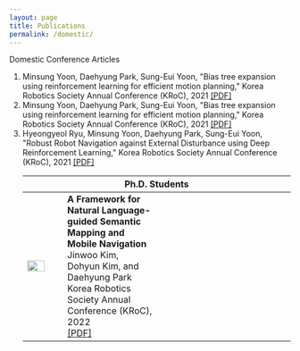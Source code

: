 ```yaml
---
layout: page
title: Publications
permalink: /domestic/
---
```

<!--
If you want to change the style of the table, please look at the publication tag in _sass/_layout.scss.
-->

<!---------------- Publications --------------------->




<!------------------- Domestic Conference Articles --------------------->
<div class="publication">
<div class="pub-title"> Domestic Conference Articles </div>

<ol>
 <table>
<colgroup>
<col width="15%" />
<col width="35%" />
<col width="15%" />
<col width="35%" />
</colgroup>
<thead>
<tr>
<th class="caption" colspan="4">Ph.D. Students</th>
</tr>
</thead>
<tbody>
<tr>
<td>
    <a href="/assets/people/noname.jpg" data-lightbox="" >
      <img style="width: 75%" src="/assets/people/noname.jpg">
      </a>
</td>
<td>
    <b>A Framework for Natural Language-guided Semantic Mapping and Mobile Navigation</b><br>
    Jinwoo Kim, Dohyun Kim, and Daehyung Park<br>
    Korea Robotics Society Annual Conference (KRoC), 2022<br>
    <a href="https://drive.google.com/file/d/1YVKc6KaI-ly0hvCYN9RjdaWNoQLbV1WN/view?usp=sharing" target="_blank">[PDF]</a><br>
</td>
</tr>

</tbody>
  
<div class="pub-item"><li>
Minsung Yoon, Daehyung Park, Sung-Eui Yoon, "Bias tree expansion using reinforcement learning for efficient motion planning," Korea Robotics Society Annual Conference (KRoC), 2021 <a href="https://www.google.com/url?q=https%3A%2F%2Fsgvr.kaist.ac.kr%2Fwp-content%2Fuploads%2F2021%2F06%2FRLRRT_MinsungYoon.pdf&sa=D&sntz=1&usg=AFQjCNHsEW4HewmzI_r8wXO1Bs1-5xbMrg" target="_blank">[PDF]</a>
</li></div>
  
<div class="pub-item"><li>
Minsung Yoon, Daehyung Park, Sung-Eui Yoon, "Bias tree expansion using reinforcement learning for efficient motion planning," Korea Robotics Society Annual Conference (KRoC), 2021 <a href="https://www.google.com/url?q=https%3A%2F%2Fsgvr.kaist.ac.kr%2Fwp-content%2Fuploads%2F2021%2F06%2FRLRRT_MinsungYoon.pdf&sa=D&sntz=1&usg=AFQjCNHsEW4HewmzI_r8wXO1Bs1-5xbMrg" target="_blank">[PDF]</a>
</li></div>

<div class="pub-item"><li>
Hyeongyeol Ryu, Minsung Yoon, Daehyung Park, Sung-Eui Yoon, "Robust Robot Navigation against External Disturbance using Deep Reinforcement Learning," Korea Robotics Society Annual Conference (KRoC), 2021 <a href="https://www.google.com/url?q=https%3A%2F%2Fsgvr.kaist.ac.kr%2Fwp-content%2Fuploads%2F2021%2F06%2FRobust_Robot_Navigation_against_External_Disturbance_KRoC21.pdf&sa=D&sntz=1&usg=AFQjCNHxir5qxnnAHrvPaTzHdfWrtOpV4Q" target="_blank">[PDF]</a>
</li></div>


</ol>

</div>





